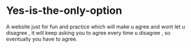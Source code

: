 # Yes-is-the-only-option
A website just for fun and practice which will make u agree and wont let u disagree , it will keep asking you to agree every time u disagree , so eventually you have to agree.
